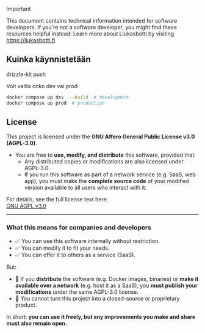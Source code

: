 > [!IMPORTANT]
> This document contains technical information intended for software developers. If you're not a software developer, you might find these resources helpful instead:
> Learn more about Liukasbotti by visiting https://liukasbotti.fi


## Kuinka käynnistetään
drizzle-kit push

Voit valita onko dev vai prod

```bash
docker compose up dev  --build  # development
docker compose up prod  # production
```

## License

This project is licensed under the **GNU Affero General Public License v3.0 (AGPL-3.0)**.

- You are free to **use, modify, and distribute** this software, provided that:
  - Any distributed copies or modifications are also licensed under AGPL-3.0.
  - If you run this software as part of a network service (e.g. SaaS, web app), you must make the **complete source code** of your modified version available to all users who interact with it.

For details, see the full license text here:  
[GNU AGPL v3.0](https://www.gnu.org/licenses/agpl-3.0.html)

---

### What this means for companies and developers

- ✅ You can use this software internally without restriction.  
- ✅ You can modify it to fit your needs.  
- ✅ You can offer it to others as a service (SaaS).  

But:  
- 🔄 If you **distribute** the software (e.g. Docker images, binaries) or **make it available over a network** (e.g. host it as a SaaS), you **must publish your modifications** under the same AGPL-3.0 license.  
- 🚫 You cannot turn this project into a closed-source or proprietary product.  

In short: **you can use it freely, but any improvements you make and share must also remain open.**
